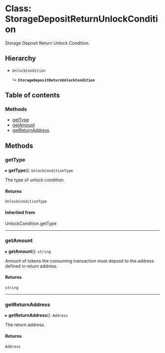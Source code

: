 # Class: StorageDepositReturnUnlockCondition

Storage Deposit Return Unlock Condition.

## Hierarchy

- `UnlockCondition`

  ↳ **`StorageDepositReturnUnlockCondition`**

## Table of contents

### Methods

- [getType](StorageDepositReturnUnlockCondition.md#gettype)
- [getAmount](StorageDepositReturnUnlockCondition.md#getamount)
- [getReturnAddress](StorageDepositReturnUnlockCondition.md#getreturnaddress)

## Methods

### getType

▸ **getType**(): `UnlockConditionType`

The type of unlock condition.

#### Returns

`UnlockConditionType`

#### Inherited from

UnlockCondition.getType

---

### getAmount

▸ **getAmount**(): `string`

Amount of tokens the consuming transaction must deposit to the address defined in return address.

#### Returns

`string`

---

### getReturnAddress

▸ **getReturnAddress**(): `Address`

The return address.

#### Returns

`Address`
